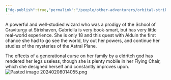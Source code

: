 ```yaml
---
{"dg-publish":true,"permalink":"/people/other-adventurers/orbital-strike/gabriella-starsyx/"}
---
```


A powerful and well-studied wizard who was a prodigy of the School of Graviturgy at Strixhaven, Gabriella is very book-smart, but has very little real-world experience. She is only 18 and this quest with Alduin the first chance she had to go see the world, try out her powers, and continue her studies of the mysteries of the Astral Plane. 

The effects of a generational curse on her family by a eldritch god has rendered her legs useless, though she is plenty mobile in her Flying Chair, which she designed herself and constantly improves upon. 
![Pasted image 20240208014055.png](/img/user/Z_Attachments/Pasted%20image%2020240208014055.png)
